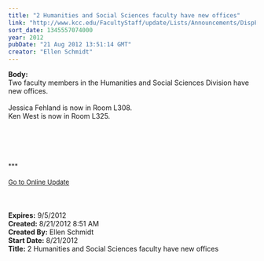 ```yaml
---
title: "2 Humanities and Social Sciences faculty have new offices"
link: "http://www.kcc.edu/FacultyStaff/update/Lists/Announcements/DispForm.aspx?ID=784"
sort_date: 1345557074000
year: 2012
pubDate: "21 Aug 2012 13:51:14 GMT"
creator: "Ellen Schmidt"
---
```


<div><b>Body:</b> <div class="ExternalClass39EFB23514464DB78F0AF1FF5E82BEF4"><div>Two faculty members in the Humanities and Social Sciences Division have new offices.</div>
<div> </div>
<div>Jessica Fehland is now in Room L308.</div>
<div>Ken West is now in Room L325.</div>
<div> </div>
<div> </div>
<div> </div>
<div>
<div> </div>
<div> </div>
<div>
<div><font size="2">***</font></div>
<div><font size="2"></font> </div>
<div><a href="/FacultyStaff/update/Pages/dailyupdate.aspx"><font size="2">Go to Online Update</font></a></div>
<div><font size="2"></font> </div>
<div><font size="2"></font> </div><br /></div></div></div></div>
<div><b>Expires:</b> 9/5/2012</div>
<div><b>Created:</b> 8/21/2012 8:51 AM</div>
<div><b>Created By:</b> Ellen Schmidt</div>
<div><b>Start Date:</b> 8/21/2012</div>
<div><b>Title:</b> 2 Humanities and Social Sciences faculty have new offices</div>
